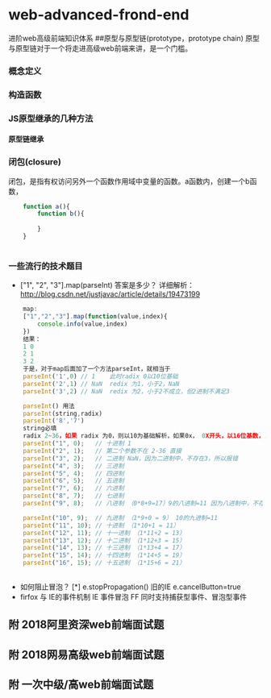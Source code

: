 # web-advanced-frond-end
进阶web高级前端知识体系
##原型与原型链(prototype，prototype chain)
	原型与原型链对于一个将走进高级web前端来讲，是一个门槛。
### 概念定义
### 构造函数
### JS原型继承的几种方法
#### 原型链继承
### 闭包(closure)
闭包，是指有权访问另外一个函数作用域中变量的函数。a函数内，创建一个b函数，
```js
	function a(){
		function b(){
			
		}
	}
	
```
### 一些流行的技术题目
- ["1", "2", "3"].map(parseInt) 答案是多少？
	 详细解析：http://blog.csdn.net/justjavac/article/details/19473199
```js
	map:
	["1","2","3"].map(function(value,index){
		console.info(value,index)
	})
	结果：
	1 0
	2 1
	3 2
	于是，对于map后面加了一个方法parseInt，就相当于
	parseInt('1',0) // 1	此时radix 0以10位基础
	parseInt('2',1) // NaN  redix 为1，小于2，NaN
	parseInt('3',2) // NaN	redix 为2，小于2不成立，但2进制不满足3

	parseInt() 用法
	parseInt(string,radix) 
	parseInt('8','7') 
	string必填
	radix 2~36，如果 radix 为0，则以10为基础解析，如果0x， 0X开头，以16位基数，如果小于2,、大于36 则返回NaN
	parseInt("1", 0); 	// 十进制 1 
	parseInt("2", 1); 	// 第二个参数不在 2-36 直接
	parseInt("3", 2); 	// 二进制 NaN，因为二进制中，不存在3，所以报错
	parseInt("4", 3); 	// 三进制
	parseInt("5", 4); 	// 四进制
	parseInt("6", 5);	// 五进制
	parseInt("7", 6);	// 六进制
	parseInt("8", 7);	// 七进制
	parseInt("9", 8);	// 八进制 （0*8+9=17）9的八进制=11 因为八进制中，不存在9，所以报错

	parseInt("10", 9);  // 九进制 （1*9+0 = 9） 10的九进制=11
	parseInt("11", 10); // 十进制 （1*10+1 = 11）
	parseInt("12", 11); // 十一进制 （1*11+2 = 13）
	parseInt("13", 12); // 十二进制 （1*12+3 = 15）
	parseInt("14", 13); // 十三进制 （1*13+4 = 17）
	parseInt("15", 14); // 十四进制 （1*14+5 = 19）
	parseInt("16", 15); // 十五进制 （1*15+6 = 21）
	
```

- 如何阻止冒泡？ [*]
	e.stopPropagation()
	旧的IE e.cancelButton=true
- firfox 与 IE的事件机制
	IE 事件冒泡
	FF 同时支持捕获型事件、冒泡型事件





































## 附 2018阿里资深web前端面试题
## 附 2018网易高级web前端面试题
## 附 一次中级/高web前端面试题